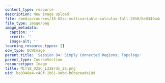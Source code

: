 ```yaml
---
content_type: resource
description: New image Upload
file: /media/courses/18-02sc-multivariable-calculus-fall-2010/be8340a4c48f1b619ebdb6baceada189_MIT18_02SC_L32Brds_2a.png
file_type: image/png
image_metadata:
  caption: ''
  credit: ''
  image-alt: ''
learning_resource_types: []
ocw_type: OCWImage
parent_title: 'Session 94: Simply Connected Regions; Topology'
parent_type: CourseSection
resourcetype: Image
title: MIT18_02SC_L32Brds_2a.png
uid: be8340a4-c48f-1b61-9ebd-b6baceada189
---
```

